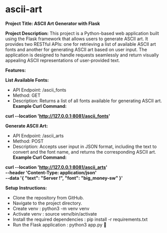 # ascii-art

**Project Title: ASCII Art Generator with Flask**

**Project Description:**
This project is a Python-based web application built using the Flask framework that allows users to generate ASCII art. It provides two RESTful APIs: one for retrieving a list of available ASCII art fonts and another for generating ASCII art based on user input. The application is designed to handle requests seamlessly and return visually appealing ASCII representations of user-provided text.

**Features:**

**List Available Fonts:**
  - API Endpoint: /ascii_fonts
  - Method: GET
  - Description: Returns a list of all fonts available for generating ASCII art.
  **Example Curl Command:**

  **curl --location 'http://127.0.0.1:8081/ascii_fonts'**

**Generate ASCII Art:**

  - API Endpoint: /ascii_arts
  - Method: POST
  - Description: Accepts user input in JSON format, including the text to convert and the font name, and returns the corresponding ASCII art.
  **Example Curl Command:**

  **curl --location 'http://127.0.0.1:8081/ascii_arts' \
  --header 'Content-Type: application/json' \
  --data '{
      "text": "Server !",
      "font": "big_money-sw"
  }'**

**Setup Instructions:**
  
  - Clone the repository from GitHub.
  - Navigate to the project directory.
  - Create venv : python3 -m venv venv
  - Activate venv : source venv/bin/activate
  - Install the required dependencies : pip install -r requirements.txt
  - Run the Flask application : python3 app.py 🚀
